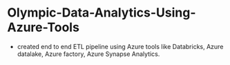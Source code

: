 # Olympic-Data-Analytics-Using-Azure-Tools
* created end to end ETL pipeline using Azure tools like Databricks, Azure datalake, Azure factory, Azure Synapse Analytics.
